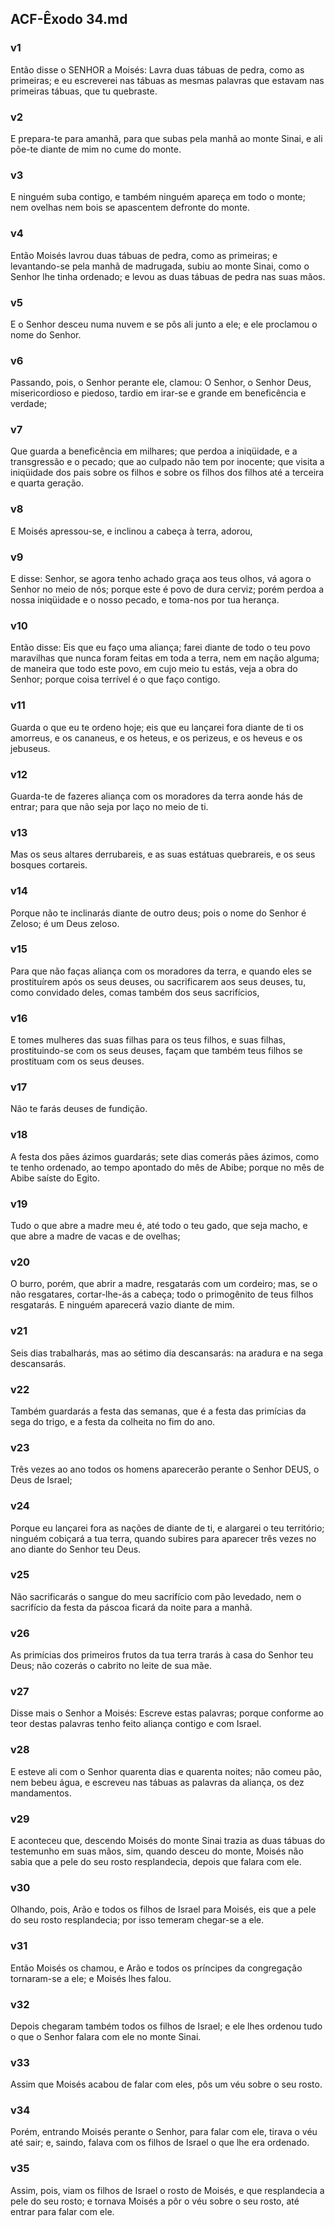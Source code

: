 ## ACF-Êxodo 34.md
### v1
 Então disse o SENHOR a Moisés: Lavra duas tábuas de pedra, como as primeiras; e eu escreverei nas tábuas as mesmas palavras que estavam nas primeiras tábuas, que tu quebraste.
### v2
 E prepara-te para amanhã, para que subas pela manhã ao monte Sinai, e ali põe-te diante de mim no cume do monte.
### v3
 E ninguém suba contigo, e também ninguém apareça em todo o monte; nem ovelhas nem bois se apascentem defronte do monte.
### v4
 Então Moisés lavrou duas tábuas de pedra, como as primeiras; e levantando-se pela manhã de madrugada, subiu ao monte Sinai, como o Senhor lhe tinha ordenado; e levou as duas tábuas de pedra nas suas mãos.
### v5
 E o Senhor desceu numa nuvem e se pôs ali junto a ele; e ele proclamou o nome do Senhor.
### v6
 Passando, pois, o Senhor perante ele, clamou: O Senhor, o Senhor Deus, misericordioso e piedoso, tardio em irar-se e grande em beneficência e verdade;
### v7
 Que guarda a beneficência em milhares; que perdoa a iniqüidade, e a transgressão e o pecado; que ao culpado não tem por inocente; que visita a iniqüidade dos pais sobre os filhos e sobre os filhos dos filhos até a terceira e quarta geração.
### v8
 E Moisés apressou-se, e inclinou a cabeça à terra, adorou,
### v9
 E disse: Senhor, se agora tenho achado graça aos teus olhos, vá agora o Senhor no meio de nós; porque este é povo de dura cerviz; porém perdoa a nossa iniqüidade e o nosso pecado, e toma-nos por tua herança.
### v10
 Então disse: Eis que eu faço uma aliança; farei diante de todo o teu povo maravilhas que nunca foram feitas em toda a terra, nem em nação alguma; de maneira que todo este povo, em cujo meio tu estás, veja a obra do Senhor; porque coisa terrível é o que faço contigo.
### v11
 Guarda o que eu te ordeno hoje; eis que eu lançarei fora diante de ti os amorreus, e os cananeus, e os heteus, e os perizeus, e os heveus e os jebuseus.
### v12
 Guarda-te de fazeres aliança com os moradores da terra aonde hás de entrar; para que não seja por laço no meio de ti.
### v13
 Mas os seus altares derrubareis, e as suas estátuas quebrareis, e os seus bosques cortareis.
### v14
 Porque não te inclinarás diante de outro deus; pois o nome do Senhor é Zeloso; é um Deus zeloso.
### v15
 Para que não faças aliança com os moradores da terra, e quando eles se prostituírem após os seus deuses, ou sacrificarem aos seus deuses, tu, como convidado deles, comas também dos seus sacrifícios,
### v16
 E tomes mulheres das suas filhas para os teus filhos, e suas filhas, prostituindo-se com os seus deuses, façam que também teus filhos se prostituam com os seus deuses.
### v17
 Não te farás deuses de fundição.
### v18
 A festa dos pães ázimos guardarás; sete dias comerás pães ázimos, como te tenho ordenado, ao tempo apontado do mês de Abibe; porque no mês de Abibe saíste do Egito.
### v19
 Tudo o que abre a madre meu é, até todo o teu gado, que seja macho, e que abre a madre de vacas e de ovelhas;
### v20
 O burro, porém, que abrir a madre, resgatarás com um cordeiro; mas, se o não resgatares, cortar-lhe-ás a cabeça; todo o primogênito de teus filhos resgatarás. E ninguém aparecerá vazio diante de mim.
### v21
 Seis dias trabalharás, mas ao sétimo dia descansarás: na aradura e na sega descansarás.
### v22
 Também guardarás a festa das semanas, que é a festa das primícias da sega do trigo, e a festa da colheita no fim do ano.
### v23
 Três vezes ao ano todos os homens aparecerão perante o Senhor DEUS, o Deus de Israel;
### v24
 Porque eu lançarei fora as nações de diante de ti, e alargarei o teu território; ninguém cobiçará a tua terra, quando subires para aparecer três vezes no ano diante do Senhor teu Deus.
### v25
 Não sacrificarás o sangue do meu sacrifício com pão levedado, nem o sacrifício da festa da páscoa ficará da noite para a manhã.
### v26
 As primícias dos primeiros frutos da tua terra trarás à casa do Senhor teu Deus; não cozerás o cabrito no leite de sua mãe.
### v27
 Disse mais o Senhor a Moisés: Escreve estas palavras; porque conforme ao teor destas palavras tenho feito aliança contigo e com Israel.
### v28
 E esteve ali com o Senhor quarenta dias e quarenta noites; não comeu pão, nem bebeu água, e escreveu nas tábuas as palavras da aliança, os dez mandamentos.
### v29
 E aconteceu que, descendo Moisés do monte Sinai trazia as duas tábuas do testemunho em suas mãos, sim, quando desceu do monte, Moisés não sabia que a pele do seu rosto resplandecia, depois que falara com ele.
### v30
 Olhando, pois, Arão e todos os filhos de Israel para Moisés, eis que a pele do seu rosto resplandecia; por isso temeram chegar-se a ele.
### v31
 Então Moisés os chamou, e Arão e todos os príncipes da congregação tornaram-se a ele; e Moisés lhes falou.
### v32
 Depois chegaram também todos os filhos de Israel; e ele lhes ordenou tudo o que o Senhor falara com ele no monte Sinai.
### v33
 Assim que Moisés acabou de falar com eles, pôs um véu sobre o seu rosto.
### v34
 Porém, entrando Moisés perante o Senhor, para falar com ele, tirava o véu até sair; e, saindo, falava com os filhos de Israel o que lhe era ordenado.
### v35
 Assim, pois, viam os filhos de Israel o rosto de Moisés, e que resplandecia a pele do seu rosto; e tornava Moisés a pôr o véu sobre o seu rosto, até entrar para falar com ele.
